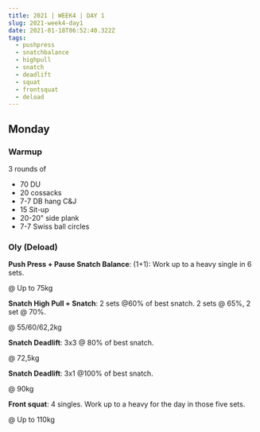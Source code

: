 ```yaml
---
title: 2021 | WEEK4 | DAY 1
slug: 2021-week4-day1
date: 2021-01-18T06:52:40.322Z
tags:
  - pushpress
  - snatchbalance
  - highpull
  - snatch
  - deadlift
  - squat
  - frontsquat
  - deload
---
```

## Monday

### Warmup

3 rounds of

* 70 DU
* 20 cossacks
* 7-7 DB hang C&J
* 15 Sit-up
* 20-20" side plank
* 7-7 Swiss ball circles

### Oly (Deload)

**Push Press + Pause Snatch Balance**: (1+1): Work up to a heavy single in 6 sets.

@ Up to 75kg

**Snatch High Pull + Snatch**: 2 sets @60% of best snatch. 2 sets @ 65%, 2 set @ 70%.

@ 55/60/62,2kg

**Snatch Deadlift**: 3x3 @ 80% of best snatch.

@ 72,5kg

**Snatch Deadlift**: 3x1 @100% of best snatch.

@ 90kg

**Front squat**: 4 singles. Work up to a heavy for the day in those five sets.

@ Up to 110kg